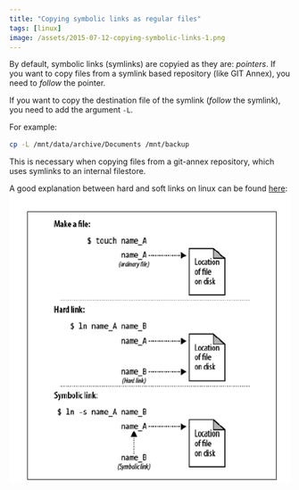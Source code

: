 ```yaml
---
title: "Copying symbolic links as regular files"
tags: [linux]
image: /assets/2015-07-12-copying-symbolic-links-1.png
---
```


By default, symbolic links (symlinks) are copyied as they are: *pointers*.  If you want to
copy files from a symlink based repository (like GIT Annex), you need to *follow* the
pointer.

<!--more-->

If you want to copy the destination file of the symlink (*follow* the symlink), you need to add the argument `-L`.

For example:

```bash
cp -L /mnt/data/archive/Documents /mnt/backup
```

This is necessary when copying files from a git-annex repository, which uses symlinks to 
an internal filestore.

A good explanation between hard and soft links on linux can be found [here](http://linuxg.net/the-linux-and-unix-links-the-symbolic-link-vs-the-hard-link/):
![Copy symbolic links](/assets/2015-07-12-copying-symbolic-links.png)
